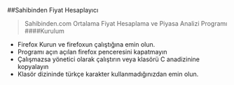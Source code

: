 ##Sahibinden Fiyat Hesaplayıcı
> Sahibinden.com Ortalama Fiyat Hesaplama ve Piyasa Analizi Programı
####Kurulum
- Firefox Kurun ve firefoxun çalıştığına emin olun.
- Programı açın açılan firefox penceresini kapatmayın
- Çalışmazsa yönetici olarak çalıştırın veya klasörü C anadizinine kopyalayın
- Klasör dizininde türkçe karakter kullanmadığınızdan emin olun.